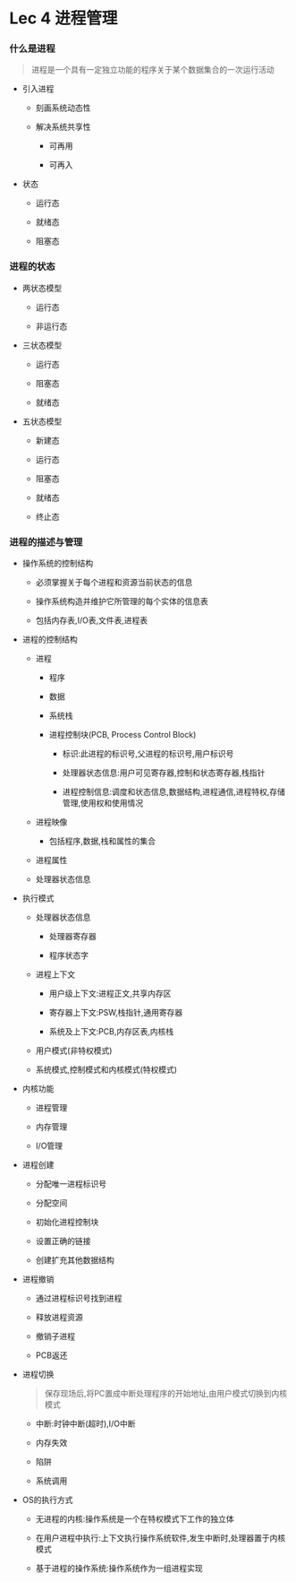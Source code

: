 # Lec 4 进程管理

### 什么是进程

> 进程是一个具有一定独立功能的程序关于某个数据集合的一次运行活动

+ 引入进程

	- 刻画系统动态性
	
	- 解决系统共享性
	
		+ 可再用
		
		+ 可再入
	
+ 状态

	- 运行态
	
	- 就绪态
	
	- 阻塞态

### 进程的状态

+ 两状态模型

	- 运行态

	- 非运行态

+ 三状态模型

	- 运行态

	- 阻塞态

	- 就绪态

+ 五状态模型	

	- 新建态
	
	- 运行态

	- 阻塞态

	- 就绪态

	- 终止态
	
### 进程的描述与管理

+ 操作系统的控制结构

	- 必须掌握关于每个进程和资源当前状态的信息
	
	- 操作系统构造并维护它所管理的每个实体的信息表

	- 包括内存表,I/O表,文件表,进程表

+ 进程的控制结构

	- 进程
	
		+ 程序
		
		+ 数据
		
		+ 系统栈
		
		+ 进程控制块(PCB, Process Control Block)

			+ 标识:此进程的标识号,父进程的标识号,用户标识号

			+ 处理器状态信息:用户可见寄存器,控制和状态寄存器,栈指针

			+ 进程控制信息:调度和状态信息,数据结构,进程通信,进程特权,存储管理,使用权和使用情况
		
	- 进程映像

		+ 包括程序,数据,栈和属性的集合

	- 进程属性

	- 处理器状态信息

+ 执行模式

	- 处理器状态信息
	
		+ 处理器寄存器

		+ 程序状态字

	- 进程上下文
		
		+ 用户级上下文:进程正文,共享内存区

		+ 寄存器上下文:PSW,栈指针,通用寄存器

		+ 系统及上下文:PCB,内存区表,内核栈

	- 用户模式(非特权模式)

	- 系统模式,控制模式和内核模式(特权模式)
	
+ 内核功能

	- 进程管理
	
	- 内存管理
	
	- I/O管理
	
+ 进程创建

	- 分配唯一进程标识号
	
	- 分配空间
	
	- 初始化进程控制块
	
	- 设置正确的链接
	
	- 创建扩充其他数据结构
	
+ 进程撤销

	- 通过进程标识号找到进程
	
	- 释放进程资源
	
	- 撤销子进程
	
	- PCB返还
	
+ 进程切换

	> 保存现场后,将PC置成中断处理程序的开始地址,由用户模式切换到内核模式

	- 中断:时钟中断(超时),I/O中断
	
	- 内存失效
	
	- 陷阱
	
	- 系统调用
	
+ OS的执行方式

	- 无进程的内核:操作系统是一个在特权模式下工作的独立体
	
	- 在用户进程中执行:上下文执行操作系统软件,发生中断时,处理器置于内核模式
	
	- 基于进程的操作系统:操作系统作为一组进程实现